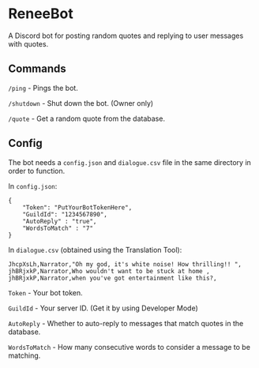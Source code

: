 # ReneeBot

A Discord bot for posting random quotes and replying to user messages with quotes.

## Commands

`/ping` - Pings the bot.

`/shutdown` - Shut down the bot. (Owner only)

`/quote` - Get a random quote from the database.

## Config

The bot needs a `config.json` and `dialogue.csv` file in the same directory in order to function.

In `config.json`:

```
{
    "Token": "PutYourBotTokenHere",
    "GuildId": "1234567890",
    "AutoReply" : "true",
    "WordsToMatch" : "7"
}
```

In `dialogue.csv` (obtained using the Translation Tool):

```
JhcpXsLh,Narrator,"Oh my god, it's white noise! How thrilling!! ",
jhBRjxkP,Narrator,Who wouldn't want to be stuck at home ,
jhBRjxkP,Narrator,when you've got entertainment like this?,
```

`Token` - Your bot token.

`GuildId` - Your server ID. (Get it by using Developer Mode)

`AutoReply` - Whether to auto-reply to messages that match quotes in the database.

`WordsToMatch` - How many consecutive words to consider a message to be matching.